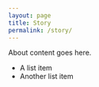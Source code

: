 ```yaml
---
layout: page
title: Story
permalink: /story/
---
```


About content goes here.

* A list item
* Another list item